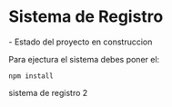<h1>Sistema de Registro</h1>
- Estado del proyecto en construccion

Para ejectura el sistema debes poner el:

```npm install```

sistema de registro 2
